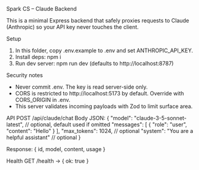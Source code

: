 Spark CS – Claude Backend

This is a minimal Express backend that safely proxies requests to Claude (Anthropic) so your API key never touches the client.

Setup
1) In this folder, copy .env.example to .env and set ANTHROPIC_API_KEY.
2) Install deps: npm i
3) Run dev server: npm run dev (defaults to http://localhost:8787)

Security notes
- Never commit .env. The key is read server-side only.
- CORS is restricted to http://localhost:5173 by default. Override with CORS_ORIGIN in .env.
- This server validates incoming payloads with Zod to limit surface area.

API
POST /api/claude/chat
Body JSON:
{
  "model": "claude-3-5-sonnet-latest",     // optional, default used if omitted
  "messages": [ { "role": "user", "content": "Hello" } ],
  "max_tokens": 1024,                      // optional
  "system": "You are a helpful assistant"  // optional
}

Response: { id, model, content, usage }

Health
GET /health -> { ok: true }
